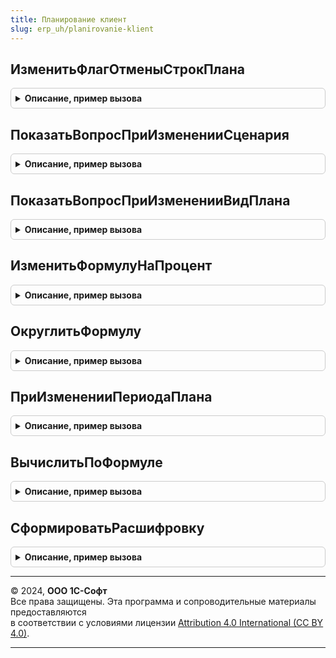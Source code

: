 ```yaml
---
title: Планирование клиент
slug: erp_uh/planirovanie-klient
---
```



## ИзменитьФлагОтменыСтрокПлана
<details style="margin: 1em 0; padding: 0.5em; border: 1px solid #ccc; border-radius: 6px;">

<summary style="font-weight: bold; cursor: pointer;">Описание, пример вызова</summary>

```bsl

// Процедура изменения флага отмены строк плана
//
// Параметры:
//  Форма				 - ФормаКлиентскогоПриложения	 - Форма документа плана
//  Таблица				 - ТаблицаЗначений				 - Таблица в которой устанавливается флаг отмены строки
//  ИмяЭлементаТаблицы	 - Строка						 - Имя элемента формы таблицы
//  ОповещениеОЗакрытии	 - ОписаниеОповещения			 - Оповещение, выполняемое после закрытия.
//
Процедура ИзменитьФлагОтменыСтрокПлана(Форма, Таблица, ИмяЭлементаТаблицы, ОповещениеОЗакрытии = Неопределено) Экспорт
```

Пример вызова
```bsl
ПланированиеКлиент.ИзменитьФлагОтменыСтрокПлана(Форма, Таблица, ИмяЭлементаТаблицы, ОповещениеОЗакрытии);
```
</details>

## ПоказатьВопросПриИзмененииСценария
<details style="margin: 1em 0; padding: 0.5em; border: 1px solid #ccc; border-radius: 6px;">

<summary style="font-weight: bold; cursor: pointer;">Описание, пример вызова</summary>

```bsl

// Процедура - Показать вопрос при изменении сценария
//
// Параметры:
//  Форма				 - ФормаКлиентскогоПриложения				 - Форма документа плана
//  ОповещениеОЗакрытии	 - ОписаниеОповещения			 - Оповещение, выполняемое после закрытия.
Процедура ПоказатьВопросПриИзмененииСценария(Форма, ОповещениеОЗакрытии = Неопределено) Экспорт
```

Пример вызова
```bsl
ПланированиеКлиент.ПоказатьВопросПриИзмененииСценария(Форма, ОповещениеОЗакрытии);
```
</details>

## ПоказатьВопросПриИзмененииВидПлана
<details style="margin: 1em 0; padding: 0.5em; border: 1px solid #ccc; border-radius: 6px;">

<summary style="font-weight: bold; cursor: pointer;">Описание, пример вызова</summary>

```bsl

// Процедура - Показать вопрос при изменении вид плана
//
// Параметры:
//  Форма				 - ФормаКлиентскогоПриложения				 - Форма документа плана
//  ОповещениеОЗакрытии	 - ОписаниеОповещения			 - Оповещение, выполняемое после закрытия.
Процедура ПоказатьВопросПриИзмененииВидПлана(Форма, ОповещениеОЗакрытии = Неопределено) Экспорт
```

Пример вызова
```bsl
ПланированиеКлиент.ПоказатьВопросПриИзмененииВидПлана(Форма, ОповещениеОЗакрытии);
```
</details>

## ИзменитьФормулуНаПроцент
<details style="margin: 1em 0; padding: 0.5em; border: 1px solid #ccc; border-radius: 6px;">

<summary style="font-weight: bold; cursor: pointer;">Описание, пример вызова</summary>

```bsl

// Процедура - Изменить формулу на процент
//
// Параметры:
//  Форма				 - ФормаКлиентскогоПриложения	 - Форма документа плана
//  Таблица				 - ТаблицаЗначений				 - Таблица в которой устанавливается формула
//  ИмяЭлементаТаблицы	 - Строка						 - Имя элемента формы таблицы
//  ОповещениеОЗакрытии	 - ОписаниеОповещения			 - Оповещение, выполняемое после закрытия.
//
Процедура ИзменитьФормулуНаПроцент(Форма, Таблица, ИмяЭлементаТаблицы, ОповещениеОЗакрытии = Неопределено) Экспорт
```

Пример вызова
```bsl
ПланированиеКлиент.ИзменитьФормулуНаПроцент(Форма, Таблица, ИмяЭлементаТаблицы, ОповещениеОЗакрытии);
```
</details>

## ОкруглитьФормулу
<details style="margin: 1em 0; padding: 0.5em; border: 1px solid #ccc; border-radius: 6px;">

<summary style="font-weight: bold; cursor: pointer;">Описание, пример вызова</summary>

```bsl

// Процедура - Округлить формулу
//
// Параметры:
//  Форма				 - ФормаКлиентскогоПриложения - Форма документа плана
//  Таблица				 - ДанныеФормыКоллекция		  - Таблица в которой устанавливается формула
//  ИмяЭлементаТаблицы	 - Строка					  - Имя элемента формы таблицы
//  ОповещениеОЗакрытии	 - ОписаниеОповещения		  - Оповещение, выполняемое после закрытия.
//
Процедура ОкруглитьФормулу(Форма, Таблица, ИмяЭлементаТаблицы, ОповещениеОЗакрытии = Неопределено) Экспорт
```

Пример вызова
```bsl
ПланированиеКлиент.ОкруглитьФормулу(Форма, Таблица, ИмяЭлементаТаблицы, ОповещениеОЗакрытии);
```
</details>

## ПриИзмененииПериодаПлана
<details style="margin: 1em 0; padding: 0.5em; border: 1px solid #ccc; border-radius: 6px;">

<summary style="font-weight: bold; cursor: pointer;">Описание, пример вызова</summary>

```bsl

// Процедура - При изменении периода плана
//
// Параметры:
//  Форма				 - ФормаКлиентскогоПриложения	 - Форма документа плана:
//    * Объект - ДокументОбъект.ПланЗакупок -
// 	          - ДокументОбъект.ПланОстатков -
// 	          - ДокументОбъект.ПланПродаж -
// 	          - ДокументОбъект.ПланПродажПоКатегориям -
// 	          - ДокументОбъект.ПланПроизводства -
// 	          - ДокументОбъект.ПланСборкиРазборки -
//  ИмяКроссТаблицы		 - Строка						 - Имя элемента формы таблицы
//  ОповещениеОбновленияИнтерфейса	 - ОписаниеОповещения			 - Оповещение, выполняемое после закрытия.
Процедура ПриИзмененииПериодаПлана(Форма, Знач ИмяКроссТаблицы, ОповещениеОбновленияИнтерфейса) Экспорт
```

Пример вызова
```bsl
ПланированиеКлиент.ПриИзмененииПериодаПлана(Форма, ИмяКроссТаблицы, ОповещениеОбновленияИнтерфейса) 
```
</details>

## ВычислитьПоФормуле
<details style="margin: 1em 0; padding: 0.5em; border: 1px solid #ccc; border-radius: 6px;">

<summary style="font-weight: bold; cursor: pointer;">Описание, пример вызова</summary>

```bsl

// Вычисление по формуле
//
// Параметры:
//  ИсходнаяФормула	 - Строка					 - Значение исходной формулы
//  ТекущиеДанные	 - ДанныеФормыЭлементКоллекции	 - Значение текущих данных табличной части
//  Периоды			 - ДанныеФормыКоллекция			 - Значения периодов
//  Период			 - ДанныеФормыЭлементКоллекции	 - Значение текущего периода из таблицы периодов
//  Представление	 - Строка						 - Значение пользовательского представления формулы.
//  СерверныйВызов - Булево
//
// Возвращаемое значение:
//  Структура - Возвращает структуру с новыми параметрами представления формулы.
//
Функция ВычислитьПоФормуле(Знач ИсходнаяФормула, Знач ТекущиеДанные, Знач Периоды, Знач Период, Знач Представление = Неопределено, СерверныйВызов = Ложь) Экспорт
```

Пример вызова
```bsl
Результат = ПланированиеКлиент.ВычислитьПоФормуле(ИсходнаяФормула, ТекущиеДанные, Периоды, Период, Представление, СерверныйВызов);
```
</details>

## СформироватьРасшифровку
<details style="margin: 1em 0; padding: 0.5em; border: 1px solid #ccc; border-radius: 6px;">

<summary style="font-weight: bold; cursor: pointer;">Описание, пример вызова</summary>

```bsl

// Сформировать расшифровку.
//
// Параметры:
//  СтрокаТЧ - ДанныеФормыЭлементКоллекции -
//  ПутьКРасшифровке - Строка
//
// Возвращаемое значение:
//  Строка, ФорматированнаяСтрока - Сформировать расшифровку
Функция СформироватьРасшифровку(СтрокаТЧ, ПутьКРасшифровке = "Расшифровка") Экспорт
```

Пример вызова
```bsl
Результат = ПланированиеКлиент.СформироватьРасшифровку(СтрокаТЧ, ПутьКРасшифровке);
```
</details>

---

© 2024, **ООО 1С-Софт**  
Все права защищены. Эта программа и сопроводительные материалы предоставляются  
в соответствии с условиями лицензии [Attribution 4.0 International (CC BY 4.0)](https://creativecommons.org/licenses/by/4.0/legalcode).

---
